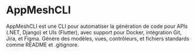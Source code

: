 # AppMeshCLI
AppMeshCLI est une CLI pour automatiser la génération de code pour APIs (.NET, Django) et UIs (Flutter), avec support pour Docker, intégration Git, Jira, et Figma. Génère des modèles, vues, contrôleurs, et fichiers standards comme README et .gitignore.
